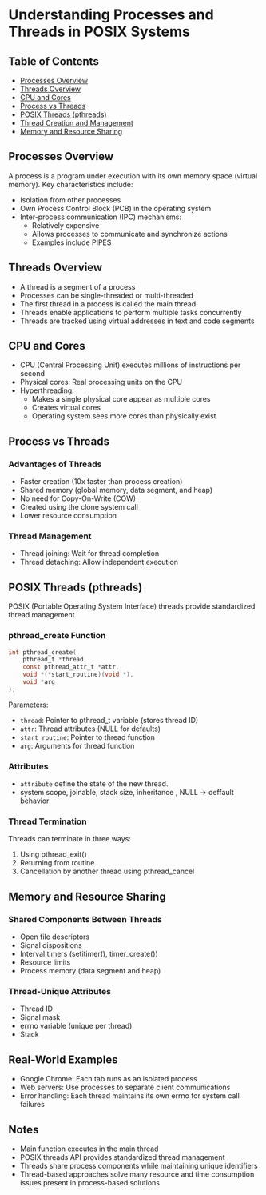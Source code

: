 # Understanding Processes and Threads in POSIX Systems

## Table of Contents
- [Processes Overview](#processes-overview)
- [Threads Overview](#threads-overview)
- [CPU and Cores](#cpu-and-cores)
- [Process vs Threads](#process-vs-threads)
- [POSIX Threads (pthreads)](#posix-threads-pthreads)
- [Thread Creation and Management](#thread-creation-and-management)
- [Memory and Resource Sharing](#memory-and-resource-sharing)

## Processes Overview
A process is a program under execution with its own memory space (virtual memory). Key characteristics include:
- Isolation from other processes
- Own Process Control Block (PCB) in the operating system
- Inter-process communication (IPC) mechanisms:
  - Relatively expensive
  - Allows processes to communicate and synchronize actions
  - Examples include PIPES

## Threads Overview
- A thread is a segment of a process
- Processes can be single-threaded or multi-threaded
- The first thread in a process is called the main thread
- Threads enable applications to perform multiple tasks concurrently
- Threads are tracked using virtual addresses in text and code segments

## CPU and Cores
- CPU (Central Processing Unit) executes millions of instructions per second
- Physical cores: Real processing units on the CPU
- Hyperthreading:
  - Makes a single physical core appear as multiple cores
  - Creates virtual cores
  - Operating system sees more cores than physically exist

## Process vs Threads
### Advantages of Threads
- Faster creation (10x faster than process creation)
- Shared memory (global memory, data segment, and heap)
- No need for Copy-On-Write (COW)
- Created using the clone system call
- Lower resource consumption

### Thread Management
- Thread joining: Wait for thread completion
- Thread detaching: Allow independent execution

## POSIX Threads (pthreads)
POSIX (Portable Operating System Interface) threads provide standardized thread management.

### pthread_create Function
```c
int pthread_create(
    pthread_t *thread,
    const pthread_attr_t *attr,
    void *(*start_routine)(void *),
    void *arg
);
```
Parameters:
- `thread`: Pointer to pthread_t variable (stores thread ID)
- `attr`: Thread attributes (NULL for defaults)
- `start_routine`: Pointer to thread function
- `arg`: Arguments for thread function

### Attributes
- `attribute` define the state of the new thread.
- system scope, joinable, stack size, inheritance , NULL -> deffault behavior

### Thread Termination
Threads can terminate in three ways:
1. Using pthread_exit()
2. Returning from routine
3. Cancellation by another thread using pthread_cancel

## Memory and Resource Sharing

### Shared Components Between Threads
- Open file descriptors
- Signal dispositions
- Interval timers (setitimer(), timer_create())
- Resource limits
- Process memory (data segment and heap)

### Thread-Unique Attributes
- Thread ID
- Signal mask
- errno variable (unique per thread)
- Stack

## Real-World Examples
- Google Chrome: Each tab runs as an isolated process
- Web servers: Use processes to separate client communications
- Error handling: Each thread maintains its own errno for system call failures

## Notes
- Main function executes in the main thread
- POSIX threads API provides standardized thread management
- Threads share process components while maintaining unique identifiers
- Thread-based approaches solve many resource and time consumption issues present in process-based solutions